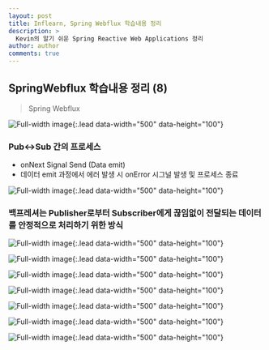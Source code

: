 ```yaml
---
layout: post
title: Inflearn, Spring Webflux 학습내용 정리
description: >
  Kevin의 알기 쉬운 Spring Reactive Web Applications 정리
author: author
comments: true
---
```


## SpringWebflux 학습내용 정리 (8)
> Spring Webflux

![Full-width image](https://sungwon-choi-29.github.io/assets/img/blog/study/webflux/webflux(8)-1.png){:.lead data-width="500" data-height="100"}

### Pub<->Sub 간의 프로세스
* onNext Signal Send (Data emit)
* 데이터 emit 과정에서 에러 발생 시 onError 시그널 발생 및 프로세스 종료

![Full-width image](https://sungwon-choi-29.github.io/assets/img/blog/study/webflux/webflux(8)-2.png){:.lead data-width="500" data-height="100"}

### 백프레셔는 Publisher로부터 Subscriber에게 끊임없이 전달되는 데이터를 안정적으로 처리하기 위한 방식

![Full-width image](https://sungwon-choi-29.github.io/assets/img/blog/study/webflux/webflux(8)-3.png){:.lead data-width="500" data-height="100"}

![Full-width image](https://sungwon-choi-29.github.io/assets/img/blog/study/webflux/webflux(8)-4.png){:.lead data-width="500" data-height="100"}

![Full-width image](https://sungwon-choi-29.github.io/assets/img/blog/study/webflux/webflux(8)-5.png){:.lead data-width="500" data-height="100"}

![Full-width image](https://sungwon-choi-29.github.io/assets/img/blog/study/webflux/webflux(8)-6.png){:.lead data-width="500" data-height="100"}

![Full-width image](https://sungwon-choi-29.github.io/assets/img/blog/study/webflux/webflux(8)-7.png){:.lead data-width="500" data-height="100"}

![Full-width image](https://sungwon-choi-29.github.io/assets/img/blog/study/webflux/webflux(8)-8.png){:.lead data-width="500" data-height="100"}

![Full-width image](https://sungwon-choi-29.github.io/assets/img/blog/study/webflux/webflux(8)-9.png){:.lead data-width="500" data-height="100"}
